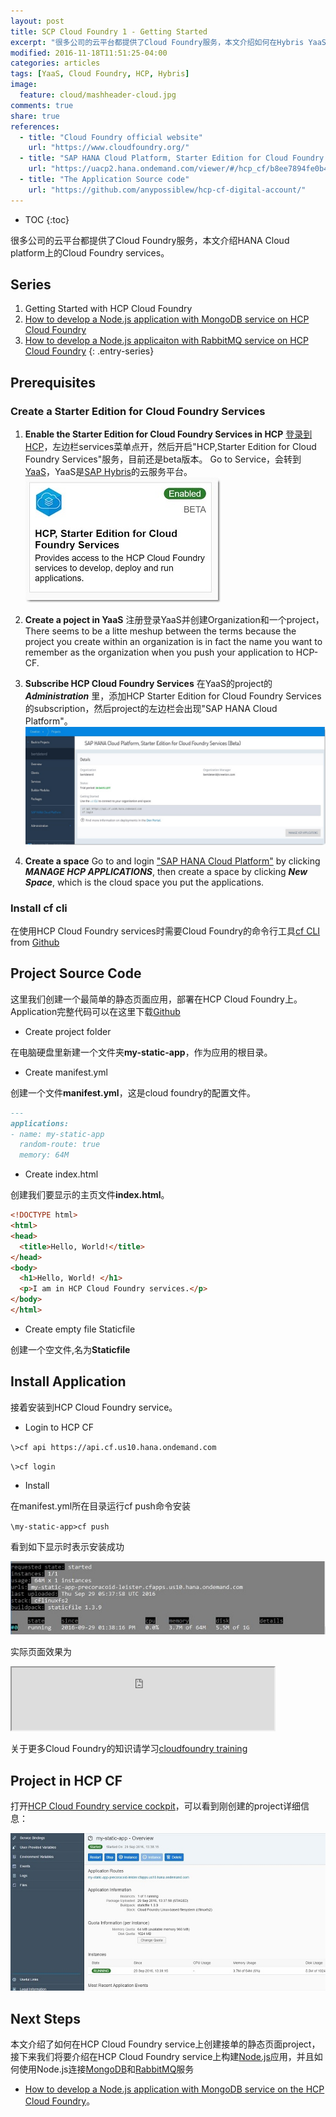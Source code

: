 ```yaml
---
layout: post
title: SCP Cloud Foundry 1 - Getting Started
excerpt: "很多公司的云平台都提供了Cloud Foundry服务，本文介绍如何在Hybris YaaS上创建Project，如何在HANA Cloud platform HCP上的Cloud Foundry services上创建Application，和一些基础的CF命令"
modified: 2016-11-18T11:51:25-04:00
categories: articles
tags: [YaaS, Cloud Foundry, HCP, Hybris]
image:
  feature: cloud/mashheader-cloud.jpg
comments: true
share: true
references:
  - title: "Cloud Foundry official website"
    url: "https://www.cloudfoundry.org/"
  - title: "SAP HANA Cloud Platform, Starter Edition for Cloud Foundry Services (Beta)"
    url: "https://uacp2.hana.ondemand.com/viewer/#/hcp_cf/b8ee7894fe0b4df5b78f61dd1ac178ee.html"
  - title: "The Application Source code"
    url: "https://github.com/anypossiblew/hcp-cf-digital-account/"
---
```


* TOC
{:toc}

很多公司的云平台都提供了Cloud Foundry服务，本文介绍HANA Cloud platform上的Cloud Foundry services。

## Series

1. Getting Started with HCP Cloud Foundry
2. [How to develop a Node.js application with MongoDB service on HCP Cloud Foundry](/articles/nodejs-with-mongodb-on-hcp-cloud-foundry/)
3. [How to develop a Node.js applicaiton with RabbitMQ service on HCP Cloud Foundry](/articles/nodejs-with-rabbitmq-on-hcp-cloud-foundry/)
{: .entry-series}

## Prerequisites

### Create a Starter Edition for Cloud Foundry Services

1. **Enable the Starter Edition for Cloud Foundry Services in HCP**
[登录到HCP][8]，左边栏services菜单点开，然后开启"HCP,Starter Edition for Cloud Foundry Services"服务，目前还是beta版本。
Go to Service，会转到[YaaS][1]，YaaS是[SAP Hybris][2]的云服务平台。
![HCP Starter edition for CF](/images/cloud/hcp-starter-edition-for-cf.jpg)

2. **Create a poject in YaaS**
注册登录YaaS并创建Organization和一个project，There seems to be a litte meshup between the terms because the project you create within an organization is in fact the name you want to remember as the organization when you push your application to HCP-CF.

3. **Subscribe HCP Cloud Foundry Services**
在YaaS的project的 **_Administration_** 里，添加HCP Starter Edition for Cloud Foundry Services的subscription，然后project的左边栏会出现"SAP HANA Cloud Platform"。
![HCP Starter edition for CF in YaaS](/images/cloud/hcp-starter-edition-for-cf-in-yaas.jpg)

4. **Create a space**
Go to and login ["SAP HANA Cloud Platform"][cf-hcp-cockpit] by clicking **_MANAGE HCP APPLICATIONS_**, then create a space by clicking **_New Space_**, which is the cloud space you put the applications.

### Install cf cli

在使用HCP Cloud Foundry services时需要Cloud Foundry的命令行工具[cf CLI][cf-cli] from
[Github][3]

## Project Source Code
这里我们创建一个最简单的静态页面应用，部署在HCP Cloud Foundry上。Application完整代码可以在这里下载[Github][10]

* Create project folder

在电脑硬盘里新建一个文件夹**my-static-app**，作为应用的根目录。

* Create manifest.yml

创建一个文件**manifest.yml**，这是cloud foundry的配置文件。

```markdown
---
applications:
- name: my-static-app
  random-route: true
  memory: 64M
```

* Create index.html

创建我们要显示的主页文件**index.html**。

```html
<!DOCTYPE html>
<html>
<head>
  <title>Hello, World!</title>
</head>
<body>
  <h1>Hello, World! </h1>
  <p>I am in HCP Cloud Foundry services.</p>
</body>
</html>
```

* Create empty file Staticfile

创建一个空文件,名为**Staticfile**


## Install Application
接着安装到HCP Cloud Foundry service。

* Login to HCP CF

`\>cf api https://api.cf.us10.hana.ondemand.com`

`\>cf login`

* Install

在manifest.yml所在目录运行cf push命令安装

`\my-static-app>cf push`

看到如下显示时表示安装成功

![cf push success](/images/cloud/cf-push-success.jpg)

实际页面效果为

<div class="mfp-iframe-scaler">
<iframe width="420" height="100" src="https://my-static-app-precoracoid-leister.cfapps.us10.hana.ondemand.com/" frameborder="1"></iframe>
</div>

关于更多Cloud Foundry的知识请学习[cloudfoundry training][4]

## Project in HCP CF
打开[HCP Cloud Foundry service cockpit][9]，可以看到刚创建的project详细信息：

![my static app](/images/cloud/my-static-app.jpg)


## Next Steps
本文介绍了如何在HCP Cloud Foundry service上创建接单的静态页面project，接下来我们将要介绍在HCP Cloud Foundry service上构建[Node.js][5]应用，并且如何使用Node.js连接[MongoDB][6]和[RabbitMQ][7]服务

* [How to develop a Node.js application with MongoDB service on the HCP Cloud Foundry][11]。


[cf-hcp-cockpit]:https://hcp-cockpit.cfapps.us10.hana.ondemand.com/cockpit
[cf-cli]:https://docs.cloudfoundry.org/cf-cli/
[1]:https://www.yaas.io/
[2]:https://www.hybris.com/
[3]:https://github.com/cloudfoundry/cli/releases
[4]:https://www.cloudfoundry.org/training/
[5]:https://nodejs.org/
[6]:https://www.mongodb.com/
[7]:https://www.rabbitmq.com/
[8]:https://hcp.sap.com/
[9]:https://hcp-cockpit.cfapps.us10.hana.ondemand.com/cockpit
[10]:https://github.com/anypossiblew/hcp-cf-digital-account/tree/master/my-static-app
[11]:/articles/nodejs-with-mongodb-on-hcp-cloud-foundry/
